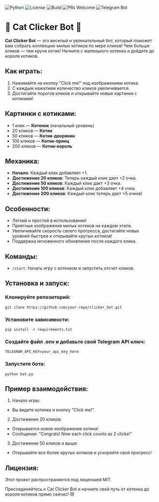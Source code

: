 ![Python](https://img.shields.io/badge/Python-3.8%2B-blue)
![License](https://img.shields.io/badge/License-MIT-green)
![Build](https://img.shields.io/badge/Build-Passing-brightgreen)
![PRs Welcome](https://img.shields.io/badge/PRs-Welcome-brightgreen)
![Telegram Bot](https://img.shields.io/badge/Telegram-Bot-29b6f6)

# 🐾 Cat Clicker Bot 🐾

**Cat Clicker Bot** — это веселый и увлекательный бот, который поможет вам собрать коллекцию милых котиков по мере кликов! Чем больше кликов — тем круче котик! Начните с маленького котенка и дойдите до короля котиков.

## Как играть:
1. Нажимайте на кнопку "Click me!" под изображением котика.
2. С каждым нажатием количество кликов увеличивается.
3. Достигайте порогов кликов и открывайте новые картинки с котиками!

## Картинки с котиками:
- 1 клик — **Котенок** (начальный уровень)
- 20 кликов — **Котик**
- 50 кликов — **Котик-дворянин**
- 100 кликов — **Котик-принц**
- 200 кликов — **Котик-король**

## Механика:
- **Начало**: Каждый клик добавляет +1.
- **Достижение 20 кликов**: Теперь каждый клик дает +2 очка.
- **Достижение 50 кликов**: Каждый клик дает +3 очка.
- **Достижение 100 кликов**: Каждый клик добавляет +4 очка.
- **Достижение 200 кликов**: Каждый клик теперь дает +5 очков!

## Особенности:
- Легкий и простой в использовании!
- Приятные изображения милых котиков на каждом этапе.
- Увеличивайте скорость своего прогресса, достигайте новых уровней быстрее и открывайте крутых котиков!
- Поддержка мгновенного обновления после каждого клика.

## Команды:
- `/start`: Начать игру с котенком и запустить отсчет кликов.

## Установка и запуск:

### Клонируйте репозиторий:
```
git clone https://github.com/your-repo/clicker_bot.git
```
### Установите зависимости:
```
pip install -r requirements.txt
```
### Создайте файл .env и добавьте свой Telegram API ключ:
```
TELEGRAM_API_KEY=your_api_key_here
```
### Запустите бота:
```
python bot.py
```

##  Пример взаимодействия:
1. Начало игры:
  - Вы видите котенка и кнопку "Click me!".
2. Достижение 20 кликов:
  - Открывается новое изображение котика!
  - Сообщение: "Congrats! Now each click counts as 2 clicks!"
3. Достижение 50 кликов и выше:
  - Открывайте все более крутых котиков и ускоряйте свой прогресс!

## Лицензия:
Этот проект распространяется под лицензией MIT.

Присоединяйтесь к Cat Clicker Bot и начните свой путь от котенка до короля котиков прямо сейчас! 😻

